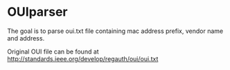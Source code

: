 # OUIparser

The goal is to parse oui.txt file containing mac address prefix, vendor name and address.

Original OUI file can be found at <http://standards.ieee.org/develop/regauth/oui/oui.txt>

